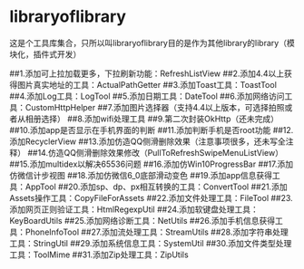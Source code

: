 # libraryoflibrary
这是个工具库集合，只所以叫libraryoflibrary目的是作为其他library的library（模块化，插件式开发）

##1.添加可上拉加载更多，下拉刷新功能：RefreshListView
##2.添加4.4以上获得图片真实地址的工具：ActualPathGetter
##3.添加Toast工具：ToastTool
##4.添加Log工具：LogTool
##5.添加日期工具：DateTool
##6.添加网络访问工具：CustomHttpHelper
##7.添加图片选择器（支持4.4以上版本，可选择拍照或者从相册选择）
##8.添加wifi处理工具
##9.第二次封装OkHttp（还未完成）
##10.添加app是否显示在手机界面的判断
##11.添加判断手机是否root功能
##12.添加RecyclerView
##13.添加仿造QQ侧滑删除效果（注意事项很多，还未写全注释）
##14.仿造QQ侧滑删除效果修改（PullToRefreshSwipeMenuListView）
##15.添加multidex以解决65536问题
##16.添加仿Win10ProgressBar
##17.添加仿微信计步视图
##18.添加仿微信6_0底部滑动变色
##19.添加app信息获得工具：AppTool
##20.添加sp、dp、px相互转换的工具：ConvertTool
##21.添加Assets操作工具：CopyFileForAssets
##22.添加文件处理工具：FileTool
##23.添加网页正则验证工具：HtmlRegexpUtil
##24.添加软键盘处理工具：KeyBoardUtils
##25.添加网络诊断工具：NetUtils
##26.添加手机信息获得工具：PhoneInfoTool
##27.添加流处理工具：StreamUtils
##28.添加字符串处理工具：StringUtil
##29.添加系统信息工具：SystemUtil
##30.添加文件类型处理工具：ToolMime
##31.添加Zip处理工具：ZipUtils